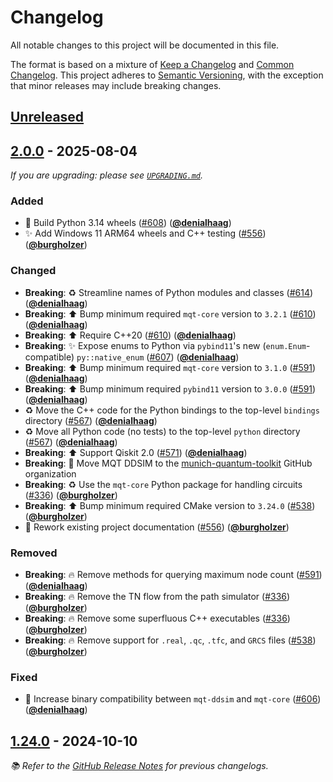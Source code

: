 <!-- Entries in each category are sorted by merge time, with the latest PRs appearing first. -->

# Changelog

All notable changes to this project will be documented in this file.

The format is based on a mixture of [Keep a Changelog] and [Common Changelog].
This project adheres to [Semantic Versioning], with the exception that minor releases may include breaking changes.

## [Unreleased]

## [2.0.0] - 2025-08-04

_If you are upgrading: please see [`UPGRADING.md`](UPGRADING.md#200)._

### Added

- 🐍 Build Python 3.14 wheels ([#608]) ([**@denialhaag**])
- ✨ Add Windows 11 ARM64 wheels and C++ testing ([#556]) ([**@burgholzer**])

### Changed

- **Breaking**: ♻️ Streamline names of Python modules and classes ([#614]) ([**@denialhaag**])
- **Breaking**: ⬆️ Bump minimum required `mqt-core` version to `3.2.1` ([#610]) ([**@denialhaag**])
- **Breaking**: ⬆️ Require C++20 ([#610]) ([**@denialhaag**])
- **Breaking**: ✨ Expose enums to Python via `pybind11`'s new (`enum.Enum`-compatible) `py::native_enum` ([#607]) ([**@denialhaag**])
- **Breaking**: ⬆️ Bump minimum required `mqt-core` version to `3.1.0` ([#591]) ([**@denialhaag**])
- **Breaking**: ⬆️ Bump minimum required `pybind11` version to `3.0.0` ([#591]) ([**@denialhaag**])
- ♻️ Move the C++ code for the Python bindings to the top-level `bindings` directory ([#567]) ([**@denialhaag**])
- ♻️ Move all Python code (no tests) to the top-level `python` directory ([#567]) ([**@denialhaag**])
- **Breaking**: ⬆️ Support Qiskit 2.0 ([#571]) ([**@denialhaag**])
- **Breaking**: 🚚 Move MQT DDSIM to the [munich-quantum-toolkit] GitHub organization
- **Breaking**: ♻️ Use the `mqt-core` Python package for handling circuits ([#336]) ([**@burgholzer**])
- **Breaking**: ⬆️ Bump minimum required CMake version to `3.24.0` ([#538]) ([**@burgholzer**])
- 📝 Rework existing project documentation ([#556]) ([**@burgholzer**])

### Removed

- **Breaking**: 🔥 Remove methods for querying maximum node count ([#591]) ([**@denialhaag**])
- **Breaking**: 🔥 Remove the TN flow from the path simulator ([#336]) ([**@burgholzer**])
- **Breaking**: 🔥 Remove some superfluous C++ executables ([#336]) ([**@burgholzer**])
- **Breaking**: 🔥 Remove support for `.real`, `.qc`, `.tfc`, and `GRCS` files ([#538]) ([**@burgholzer**])

### Fixed

- 🚸 Increase binary compatibility between `mqt-ddsim` and `mqt-core` ([#606]) ([**@denialhaag**])

## [1.24.0] - 2024-10-10

_📚 Refer to the [GitHub Release Notes] for previous changelogs._

<!-- Version links -->

[unreleased]: https://github.com/munich-quantum-toolkit/ddsim/compare/v2.0.0...HEAD
[2.0.0]: https://github.com/munich-quantum-toolkit/ddsim/releases/tag/v2.0.0
[1.24.0]: https://github.com/munich-quantum-toolkit/ddsim/releases/tag/v1.24.0

<!-- PR links -->

[#614]: https://github.com/munich-quantum-toolkit/ddsim/pull/614
[#610]: https://github.com/munich-quantum-toolkit/ddsim/pull/610
[#608]: https://github.com/munich-quantum-toolkit/ddsim/pull/608
[#607]: https://github.com/munich-quantum-toolkit/ddsim/pull/607
[#606]: https://github.com/munich-quantum-toolkit/ddsim/pull/606
[#591]: https://github.com/munich-quantum-toolkit/ddsim/pull/591
[#571]: https://github.com/munich-quantum-toolkit/ddsim/pull/571
[#567]: https://github.com/munich-quantum-toolkit/ddsim/pull/567
[#556]: https://github.com/munich-quantum-toolkit/ddsim/pull/556
[#538]: https://github.com/munich-quantum-toolkit/ddsim/pull/538
[#336]: https://github.com/munich-quantum-toolkit/ddsim/pull/336

<!-- Contributor -->

[**@burgholzer**]: https://github.com/burgholzer
[**@denialhaag**]: https://github.com/denialhaag

<!-- General links -->

[Keep a Changelog]: https://keepachangelog.com/en/1.1.0/
[Common Changelog]: https://common-changelog.org
[Semantic Versioning]: https://semver.org/spec/v2.0.0.html
[GitHub Release Notes]: https://github.com/munich-quantum-toolkit/ddsim/releases
[munich-quantum-toolkit]: https://github.com/munich-quantum-toolkit
